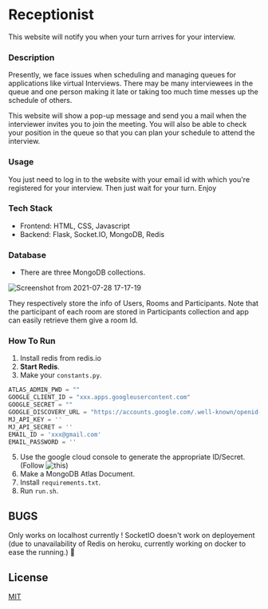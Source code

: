 # Receptionist

This website will notify you when your turn arrives for your interview.

### Description

Presently, we face issues when scheduling and managing queues for applications like virtual Interviews. There may be many interviewees in the queue and one person making it late or taking too much time messes up the schedule of others.

This website will show a pop-up message and send you a mail when the interviewer invites you to join the meeting. You will also be able to check your position in the queue so that you can plan your schedule to attend the interview.

### Usage

You just need to log in to the website with your email id with which you're registered for your interview. Then just wait for your turn.
Enjoy

### Tech Stack

-   Frontend: HTML, CSS, Javascript
-   Backend: Flask, Socket.IO, MongoDB, Redis

### Database

-   There are three MongoDB collections.

![Screenshot from 2021-07-28 17-17-19](https://user-images.githubusercontent.com/54475046/127317371-449393b2-28df-4a33-b7f8-c28347d6e3e2.png)

They respectively store the info of Users, Rooms and Participants.
Note that the participant of each room are stored in Participants collection and app can easily retrieve them give a room Id.

### How To Run

1. Install redis from redis.io
2. **Start Redis**.
3. Make your `constants.py`.

```python
ATLAS_ADMIN_PWD = ""
GOOGLE_CLIENT_ID = "xxx.apps.googleusercontent.com"
GOOGLE_SECRET = ""
GOOGLE_DISCOVERY_URL = "https://accounts.google.com/.well-known/openid-configuration"
MJ_API_KEY = ''
MJ_API_SECRET = ''
EMAIL_ID = 'xxx@gmail.com'
EMAIL_PASSWORD = ''
```
5. Use the google cloud console to generate the appropriate ID/Secret. (Follow ![this](https://medium.com/@thomashellstrom/use-google-as-login-in-your-web-app-with-oauth2-352f6c7f10e6)) <!-- Can be improved -->
6. Make a MongoDB Atlas Document.
7. Install `requirements.txt`.
8. Run `run.sh`.

## BUGS

Only works on localhost currently ! SocketIO doesn't work on deployement (due to unavailability of Redis on heroku, currently working on docker to ease the running.) 🚨

## License

[MIT](https://choosealicense.com/licenses/mit/)
